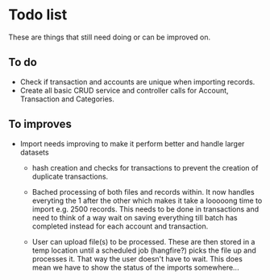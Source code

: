 # Todo list

These are things that still need doing or can be improved on.

## To do

- Check if transaction and accounts are unique when importing records.
- Create all basic CRUD service and controller calls for Account, Transaction and Categories.

## To improves

- Import needs improving to make it perform better and handle larger datasets

  - hash creation and checks for transactions to prevent the creation of duplicate transactions.

  - Bached processing of both files and records within. It now handles everyting the 1 after the other which makes it take a looooong time to import e.g. 2500 records. This needs to be done in transactions and need to think of a way wait on saving everything till batch has completed instead for each account and transaction.

  - User can upload file(s) to be processed. These are then stored in a temp location until a scheduled job (hangfire?) picks the file up and processes it. That way the user doesn't have to wait. This does mean we have to show the status of the imports somewhere...
